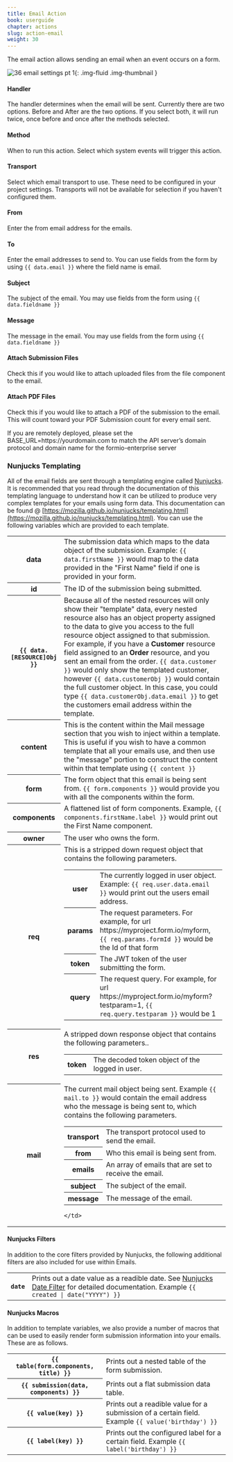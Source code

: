 ```yaml
---
title: Email Action
book: userguide
chapter: actions
slug: action-email
weight: 30
---
```

The email action allows sending an email when an event occurs on a form.

![36 email settings pt 1](https://cloud.githubusercontent.com/assets/13321142/13097235/303076be-d4e5-11e5-8ebc-3ad18f190eed.png){: .img-fluid .img-thumbnail }

#### Handler

The handler determines when the email will be sent. Currently there are two options. Before and After are the two options. If you select both, it will run twice, once before and once after the methods selected.

#### Method

When to run this action. Select which system events will trigger this action.

#### Transport

Select which email transport to use. These need to be configured in your project settings. Transports will not be available for selection if you haven't configured them.

#### From

Enter the from email address for the emails.

#### To

Enter the email addresses to send to. You can use fields from the form by using <code>&#123;&#123; data.email &#125;&#125;</code> where the field name is email.

#### Subject

The subject of the email. You may use fields from the form using <code>&#123;&#123; data.fieldname &#125;&#125;</code>

#### Message

The message in the email. You may use fields from the form using <code>&#123;&#123; data.fieldname &#125;&#125;</code>

#### Attach Submission Files

Check this if you would like to attach uploaded files from the file component to the email.


#### Attach PDF Files

Check this if you would like to attach a PDF of the submission to the email. This will count toward your PDF Submission count for every email sent.

<p class="note">If you are remotely deployed, please set the BASE_URL=https://yourdomain.com to match the API server’s domain protocol and domain name for the formio-enterprise server</p>


### Nunjucks Templating
All of the email fields are sent through a templating engine called [Nunjucks](https://mozilla.github.io/nunjucks/). It is recommended that you read through the documentation of this templating language to understand how it can be utilized to produce very complex templates for your emails using form data. This documentation can be found @ [https://mozilla.github.io/nunjucks/templating.html](https://mozilla.github.io/nunjucks/templating.html). You can use the following variables which are provided to each template.

<table class="table table-bordered table-striped">
  <tr>
    <th>data</th>
    <td>The submission data which maps to the data object of the submission. Example: <code>&#123;&#123; data.firstName &#125;&#125;</code> would map to the data provided in the "First Name" field if one is provided in your form.</td>
  </tr>
  <tr>
    <th>id</th>
    <td>The ID of the submission being submitted.</td>
  </tr>
  <tr>
    <th><code>&#123;&#123; data.[RESOURCE]Obj &#125;&#125;</code></th>
    <td>Because all of the nested resources will only show their "template" data, every nested resource also has an object property assigned to the data to give you access to the full resource object assigned to that submission. For example, if you have a <strong>Customer</strong> resource field assigned to an <strong>Order</strong> resource, and you sent an email from the order. <code>&#123;&#123; data.customer &#125;&#125;</code> would only show the templated customer, however <code>&#123;&#123; data.customerObj &#125;&#125;</code> would contain the full customer object. In this case, you could type <code>&#123;&#123; data.customerObj.data.email &#125;&#125;</code> to get the customers email address within the template.</td>
  </tr>
  <tr>
    <th>content</th>
    <td>This is the content within the Mail message section that you wish to inject within a template. This is useful if you wish to have a common template that all your emails use, and then use the "message" portion to construct the content within that template using <code>&#123;&#123; content &#125;&#125;</code></td>
  </tr>
  <tr>
    <th>form</th>
    <td>The form object that this email is being sent from. <code>&#123;&#123; form.components &#125;&#125;</code> would provide you with all the components within the form.</td>
  </tr>
  <tr>
    <th>components</th>
    <td>A flattened list of form components. Example, <code>&#123;&#123; components.firstName.label &#125;&#125;</code> would print out the First Name component.</td>
  </tr>
  <tr>
    <th>owner</th>
    <td>The user who owns the form.</td>
  </tr>
  <tr>
    <th>req</th>
    <td>This is a stripped down request object that contains the following parameters.
      <table class="table table-bordered">
        <tr>
          <th>user</th>
          <td>The currently logged in user object. Example:  <code>&#123;&#123; req.user.data.email &#125;&#125;</code> would print out the users email address.</td>
        </tr>
        <tr>
          <th>params</th>
          <td>The request parameters. For example, for url https://myproject.form.io/myform, <code>&#123;&#123; req.params.formId &#125;&#125;</code> would be the Id of that form</td>
        </tr>
        <tr>
          <th>token</th>
          <td>The JWT token of the user submitting the form.</td>
        </tr>
        <tr>
          <th>query</th>
          <td>The request query. For example, for url https://myproject.form.io/myform?testparam=1, <code>&#123;&#123; req.query.testparam &#125;&#125;</code> would be 1</td>
        </tr>
      </table>
    </td>
  </tr>
  <tr>
    <th>res</th>
    <td>A stripped down response object that contains the following parameters..
      <table class="table table-bordered">
        <tr>
          <th>token</th>
          <td>The decoded token object of the logged in user.</td>
        </tr>
      </table>
    </td>
  </tr>
  <tr>
    <th>mail</th>
    <td>The current mail object being sent. Example <code>&#123;&#123; mail.to &#125;&#125;</code> would contain the email address who the message is being sent to, which contains the following parameters.
      <table class="table table-bordered">
        <tr>
          <th>transport</th>
          <td>The transport protocol used to send the email.</td>
        </tr>
        <tr>
          <th>from</th>
          <td>Who this email is being sent from.</td>
        </tr>
        <tr>
          <th>emails</th>
          <td>An array of emails that are set to receive the email.</td>
        </tr>
        <tr>
          <th>subject</th>
          <td>The subject of the email.</td>
        </tr>
        <tr>
          <th>message</th>
          <td>The message of the email.</td>
        </tr>
      </table>

    </td>
  </tr>
</table>

#### Nunjucks Filters
In addition to the core filters provided by Nunjucks, the following additional filters are also included for use within Emails.

<table class="table table-bordered table-striped">
  <tr>
    <th><code>date</code></th>
    <td>Prints out a date value as a readible date. See <a href="https://github.com/e-picas/nunjucks-date-filter">Nunjucks Date Filter</a> for detailed documentation. Example <code>&#123;&#123; created | date("YYYY") &#125;&#125;</code></td>
  </tr>
</table>

#### Nunjucks Macros
In addition to template variables, we also provide a number of macros that can be used to easily render form submission information into your emails. These are as follows.

<table class="table table-bordered table-striped">
  <tr>
    <th><code>&#123;&#123; table(form.components, title) &#125;&#125;</code></th>
    <td>Prints out a nested table of the form submission.</td>
  </tr>
  <tr>
    <th><code>&#123;&#123; submission(data, components) &#125;&#125;</code></th>
    <td>Prints out a flat submission data table.</td>
  </tr>
  <tr>
    <th><code>&#123;&#123; value(key) &#125;&#125;</code></th>
    <td>Prints out a readible value for a submission of a certain field. Example <code>&#123;&#123; value('birthday') &#125;&#125;</code></td>
  </tr>
  <tr>
    <th><code>&#123;&#123; label(key) &#125;&#125;</code></th>
    <td>Prints out the configured label for a certain field. Example <code>&#123;&#123; label('birthday') &#125;&#125;</code></td>
  </tr>
</table>
